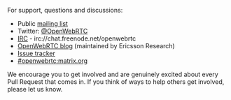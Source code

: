 For support, questions and discussions:
* Public [mailing list](https://groups.google.com/forum/#!forum/openwebrtc)
* Twitter: [@OpenWebRTC](https://twitter.com/OpenWebRTC)
* [IRC](http://webchat.freenode.net/?channels=openwebrtc) - irc://chat.freenode.net/openwebrtc
* [OpenWebRTC blog](http://www.openwebrtc.io/blog/) (maintained by Ericsson Research)
* [Issue tracker](https://github.com/EricssonResearch/openwebrtc/issues)
* [#openwebrtc:matrix.org](http://matrix.org/beta/#/room/!xMzNfqTcyXXcISvXfj:matrix.org)

We encourage you to get involved and are genuinely excited about every Pull Request that comes in. If you think of ways to help others get involved, please let us know.